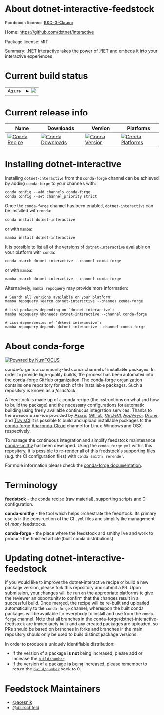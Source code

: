 About dotnet-interactive-feedstock
==================================

Feedstock license: [BSD-3-Clause](https://github.com/conda-forge/dotnet-interactive-feedstock/blob/main/LICENSE.txt)

Home: https://github.com/dotnet/interactive

Package license: MIT

Summary: .NET Interactive takes the power of .NET and embeds it into your interactive experiences

Current build status
====================


<table>
    
  <tr>
    <td>Azure</td>
    <td>
      <details>
        <summary>
          <a href="https://dev.azure.com/conda-forge/feedstock-builds/_build/latest?definitionId=11356&branchName=main">
            <img src="https://dev.azure.com/conda-forge/feedstock-builds/_apis/build/status/dotnet-interactive-feedstock?branchName=main">
          </a>
        </summary>
        <table>
          <thead><tr><th>Variant</th><th>Status</th></tr></thead>
          <tbody><tr>
              <td>linux_64</td>
              <td>
                <a href="https://dev.azure.com/conda-forge/feedstock-builds/_build/latest?definitionId=11356&branchName=main">
                  <img src="https://dev.azure.com/conda-forge/feedstock-builds/_apis/build/status/dotnet-interactive-feedstock?branchName=main&jobName=linux&configuration=linux%20linux_64_" alt="variant">
                </a>
              </td>
            </tr><tr>
              <td>osx_64</td>
              <td>
                <a href="https://dev.azure.com/conda-forge/feedstock-builds/_build/latest?definitionId=11356&branchName=main">
                  <img src="https://dev.azure.com/conda-forge/feedstock-builds/_apis/build/status/dotnet-interactive-feedstock?branchName=main&jobName=osx&configuration=osx%20osx_64_" alt="variant">
                </a>
              </td>
            </tr><tr>
              <td>win_64</td>
              <td>
                <a href="https://dev.azure.com/conda-forge/feedstock-builds/_build/latest?definitionId=11356&branchName=main">
                  <img src="https://dev.azure.com/conda-forge/feedstock-builds/_apis/build/status/dotnet-interactive-feedstock?branchName=main&jobName=win&configuration=win%20win_64_" alt="variant">
                </a>
              </td>
            </tr>
          </tbody>
        </table>
      </details>
    </td>
  </tr>
</table>

Current release info
====================

| Name | Downloads | Version | Platforms |
| --- | --- | --- | --- |
| [![Conda Recipe](https://img.shields.io/badge/recipe-dotnet--interactive-green.svg)](https://anaconda.org/conda-forge/dotnet-interactive) | [![Conda Downloads](https://img.shields.io/conda/dn/conda-forge/dotnet-interactive.svg)](https://anaconda.org/conda-forge/dotnet-interactive) | [![Conda Version](https://img.shields.io/conda/vn/conda-forge/dotnet-interactive.svg)](https://anaconda.org/conda-forge/dotnet-interactive) | [![Conda Platforms](https://img.shields.io/conda/pn/conda-forge/dotnet-interactive.svg)](https://anaconda.org/conda-forge/dotnet-interactive) |

Installing dotnet-interactive
=============================

Installing `dotnet-interactive` from the `conda-forge` channel can be achieved by adding `conda-forge` to your channels with:

```
conda config --add channels conda-forge
conda config --set channel_priority strict
```

Once the `conda-forge` channel has been enabled, `dotnet-interactive` can be installed with `conda`:

```
conda install dotnet-interactive
```

or with `mamba`:

```
mamba install dotnet-interactive
```

It is possible to list all of the versions of `dotnet-interactive` available on your platform with `conda`:

```
conda search dotnet-interactive --channel conda-forge
```

or with `mamba`:

```
mamba search dotnet-interactive --channel conda-forge
```

Alternatively, `mamba repoquery` may provide more information:

```
# Search all versions available on your platform:
mamba repoquery search dotnet-interactive --channel conda-forge

# List packages depending on `dotnet-interactive`:
mamba repoquery whoneeds dotnet-interactive --channel conda-forge

# List dependencies of `dotnet-interactive`:
mamba repoquery depends dotnet-interactive --channel conda-forge
```


About conda-forge
=================

[![Powered by
NumFOCUS](https://img.shields.io/badge/powered%20by-NumFOCUS-orange.svg?style=flat&colorA=E1523D&colorB=007D8A)](https://numfocus.org)

conda-forge is a community-led conda channel of installable packages.
In order to provide high-quality builds, the process has been automated into the
conda-forge GitHub organization. The conda-forge organization contains one repository
for each of the installable packages. Such a repository is known as a *feedstock*.

A feedstock is made up of a conda recipe (the instructions on what and how to build
the package) and the necessary configurations for automatic building using freely
available continuous integration services. Thanks to the awesome service provided by
[Azure](https://azure.microsoft.com/en-us/services/devops/), [GitHub](https://github.com/),
[CircleCI](https://circleci.com/), [AppVeyor](https://www.appveyor.com/),
[Drone](https://cloud.drone.io/welcome), and [TravisCI](https://travis-ci.com/)
it is possible to build and upload installable packages to the
[conda-forge](https://anaconda.org/conda-forge) [Anaconda-Cloud](https://anaconda.org/)
channel for Linux, Windows and OSX respectively.

To manage the continuous integration and simplify feedstock maintenance
[conda-smithy](https://github.com/conda-forge/conda-smithy) has been developed.
Using the ``conda-forge.yml`` within this repository, it is possible to re-render all of
this feedstock's supporting files (e.g. the CI configuration files) with ``conda smithy rerender``.

For more information please check the [conda-forge documentation](https://conda-forge.org/docs/).

Terminology
===========

**feedstock** - the conda recipe (raw material), supporting scripts and CI configuration.

**conda-smithy** - the tool which helps orchestrate the feedstock.
                   Its primary use is in the construction of the CI ``.yml`` files
                   and simplify the management of *many* feedstocks.

**conda-forge** - the place where the feedstock and smithy live and work to
                  produce the finished article (built conda distributions)


Updating dotnet-interactive-feedstock
=====================================

If you would like to improve the dotnet-interactive recipe or build a new
package version, please fork this repository and submit a PR. Upon submission,
your changes will be run on the appropriate platforms to give the reviewer an
opportunity to confirm that the changes result in a successful build. Once
merged, the recipe will be re-built and uploaded automatically to the
`conda-forge` channel, whereupon the built conda packages will be available for
everybody to install and use from the `conda-forge` channel.
Note that all branches in the conda-forge/dotnet-interactive-feedstock are
immediately built and any created packages are uploaded, so PRs should be based
on branches in forks and branches in the main repository should only be used to
build distinct package versions.

In order to produce a uniquely identifiable distribution:
 * If the version of a package **is not** being increased, please add or increase
   the [``build/number``](https://docs.conda.io/projects/conda-build/en/latest/resources/define-metadata.html#build-number-and-string).
 * If the version of a package **is** being increased, please remember to return
   the [``build/number``](https://docs.conda.io/projects/conda-build/en/latest/resources/define-metadata.html#build-number-and-string)
   back to 0.

Feedstock Maintainers
=====================

* [@acesnik](https://github.com/acesnik/)
* [@dhirschfeld](https://github.com/dhirschfeld/)

